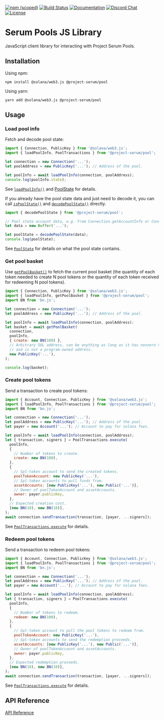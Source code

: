 [![npm (scoped)](https://img.shields.io/npm/v/@project-serum/pool)](https://www.npmjs.com/package/@project-serum/pool)
[![Build Status](https://travis-ci.com/project-serum/serum-ts.svg?branch=master)](https://travis-ci.com/project-serum/serum-ts)
[![Documentation](https://img.shields.io/badge/typedoc-documentation-blue)](https://project-serum.github.io/serum-ts/pool/modules/_index_.html)
[![Discord Chat](https://img.shields.io/discord/739225212658122886?color=blueviolet)](https://discord.com/channels/739225212658122886)
[![License](https://img.shields.io/github/license/project-serum/serum-dex?color=blue)](https://opensource.org/licenses/Apache-2.0)

# Serum Pools JS Library

JavaScript client library for interacting with Project Serum Pools.

## Installation

Using npm:

```
npm install @solana/web3.js @project-serum/pool
```

Using yarn:

```
yarn add @solana/web3.js @project-serum/pool
```

## Usage

### Load pool info

Fetch and decode pool state:

```js
import { Connection, PublicKey } from '@solana/web3.js';
import { loadPoolInfo, PoolTransactions } from '@project-serum/pool';

let connection = new Connection('...');
let poolAddress = new PublicKey('...'); // Address of the pool.

let poolInfo = await loadPoolInfo(connection, poolAddress);
console.log(poolInfo.state);
```

See [`loadPoolInfo()`](https://project-serum.github.io/serum-ts/pool/modules/_index_.html#loadpoolinfo) and [PoolState](https://project-serum.github.io/serum-ts/pool/interfaces/_index_.poolstate.html) for details.

If you already have the pool state data and just need to decode it, you can
call [`isPoolState()`](https://project-serum.github.io/serum-ts/pool/modules/_index_.html#ispoolstate)
and [`decodePoolState()`](https://project-serum.github.io/serum-ts/pool/modules/_index_.html#decodepoolstate)
directly.

```js
import { decodePoolState } from '@project-serum/pool';

// Pool state account data, e.g. from Connection.getAccountInfo or Connection.onAccountChange
let data = new Buffer('...');

let poolState = decodePoolState(data);
console.log(poolState);
```

See [`PoolState`](https://project-serum.github.io/serum-ts/pool/interfaces/_index_.poolstate.html)
for details on what the pool state contains.

### Get pool basket

Use [`getPoolBasket()`](https://project-serum.github.io/serum-ts/pool/modules/_index_.html#getpoolbasket)
to fetch the current pool basket (the quantity of each token needed to create N pool tokens
or the quantity of each token received for redeeming N pool tokens).

```js
import { Connection, PublicKey } from '@solana/web3.js';
import { loadPoolInfo, getPoolBasket } from '@project-serum/pool';
import BN from 'bn.js';

let connection = new Connection('...');
let poolAddress = new PublicKey('...'); // Address of the pool.

let poolInfo = await loadPoolInfo(connection, poolAddress);
let basket = await getPoolBasket(
  connection,
  poolInfo,
  { create: new BN(100) },
  // Arbitrary SOL address, can be anything as long as it has nonzero SOL
  // and is not a program-owned address.
  new PublicKey('...'),
);

console.log(basket);
```

### Create pool tokens

Send a transaction to create pool tokens:

```js
import { Account, Connection, PublicKey } from '@solana/web3.js';
import { loadPoolInfo, PoolTransactions } from '@project-serum/pool';
import BN from 'bn.js';

let connection = new Connection('...');
let poolAddress = new PublicKey('...'); // Address of the pool.
let payer = new Account('...'); // Account to pay for solana fees.

let poolInfo = await loadPoolInfo(connection, poolAddress);
let { transaction, signers } = PoolTransactions.execute(
  poolInfo,
  {
    // Number of tokens to create.
    create: new BN(100),
  },
  {
    // Spl-token account to send the created tokens.
    poolTokenAccount: new PublicKey('...'),
    // Spl-token accounts to pull funds from.
    assetAccounts: [new PublicKey('...'), new Public('...')],
    // Owner of poolTokenAccount and assetAccounts.
    owner: payer.publicKey,
  },
  // Expected creation cost.
  [new BN(10), new BN(10)],
);
await connection.sendTransaction(transaction, [payer, ...signers]);
```

See [`PoolTransactions.execute`](https://project-serum.github.io/serum-ts/pool/classes/_index_.pooltransactions.html#execute) for details.

### Redeem pool tokens

Send a transaction to redeem pool tokens:

```js
import { Account, Connection, PublicKey } from '@solana/web3.js';
import { loadPoolInfo, PoolTransactions } from '@project-serum/pool';
import BN from 'bn.js';

let connection = new Connection('...');
let poolAddress = new PublicKey('...'); // Address of the pool.
let payer = new Account('...'); // Account to pay for solana fees.

let poolInfo = await loadPoolInfo(connection, poolAddress);
let { transaction, signers } = PoolTransactions.execute(
  poolInfo,
  {
    // Number of tokens to redeem.
    redeem: new BN(100),
  },
  {
    // Spl-token account to pull the pool tokens to redeem from.
    poolTokenAccount: new PublicKey('...'),
    // Spl-token accounts to send the redemption proceeds.
    assetAccounts: [new PublicKey('...'), new Public('...')],
    // Owner of poolTokenAccount and assetAccounts.
    owner: payer.publicKey,
  },
  // Expected redemption proceeds.
  [new BN(10), new BN(10)],
);
await connection.sendTransaction(transaction, [payer, ...signers]);
```

See [`PoolTransactions.execute`](https://project-serum.github.io/serum-ts/pool/classes/_index_.pooltransactions.html#execute) for details.

## API Reference

[API Reference](https://project-serum.github.io/serum-ts/pool/modules/_index_.html)
